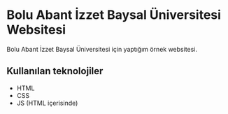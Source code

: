 # Bolu Abant İzzet Baysal Üniversitesi Websitesi

Bolu Abant İzzet Baysal Üniversitesi için yaptığım örnek websitesi. 

## Kullanılan teknolojiler

- HTML
- CSS
- JS (HTML içerisinde)
